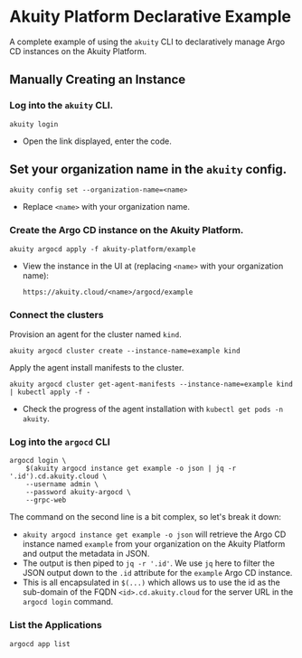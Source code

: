 # Akuity Platform Declarative Example
A complete example of using the `akuity` CLI to declaratively manage Argo CD instances on the Akuity Platform.

## Manually Creating an Instance
### Log into the `akuity` CLI.
```
akuity login
```
- Open the link displayed, enter the code.

## Set your organization name in the `akuity` config.
```
akuity config set --organization-name=<name>
```
- Replace `<name>` with your organization name.

### Create the Argo CD instance on the Akuity Platform.
```
akuity argocd apply -f akuity-platform/example
```
- View the instance in the UI at (replacing `<name>` with your organization name):
  ```
  https://akuity.cloud/<name>/argocd/example

### Connect the clusters
Provision an agent for the cluster named `kind`.
```
akuity argocd cluster create --instance-name=example kind
```

Apply the agent install manifests to the cluster.
```
akuity argocd cluster get-agent-manifests --instance-name=example kind | kubectl apply -f -
```
- Check the progress of the agent installation with `kubectl get pods -n akuity`.

### Log into the `argocd` CLI
```
argocd login \
    $(akuity argocd instance get example -o json | jq -r '.id').cd.akuity.cloud \
    --username admin \
    --password akuity-argocd \
    --grpc-web
```

The command on the second line is a bit complex, so let's break it down:
- `akuity argocd instance get example -o json` will retrieve the Argo CD instance named `example` from your organization on the Akuity Platform and output the metadata in JSON.
- The output is then piped to `jq -r '.id'`. We use `jq` here to filter the JSON output down to the `.id` attribute for the `example` Argo CD instance.
- This is all encapsulated in `$(...)` which allows us to use the id as the sub-domain of the FQDN `<id>.cd.akuity.cloud` for the server URL in the `argocd login` command. 

### List the Applications
```
argocd app list
```